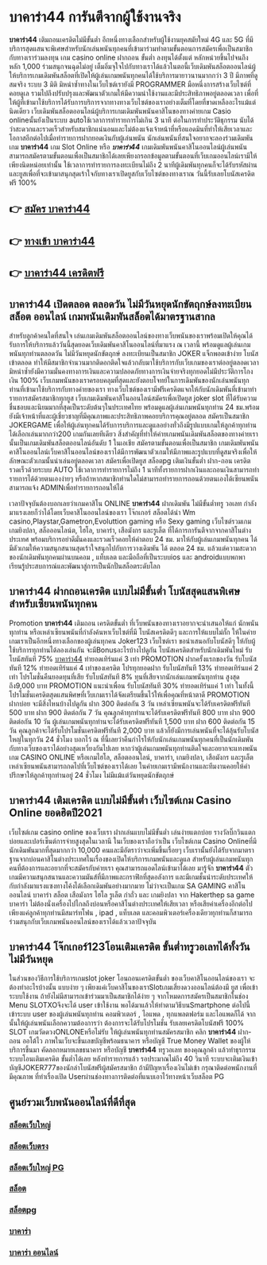 # บาคาร่า44  การันตีจากผู้ใช้งานจริง

**บาคาร่า44** เติมถอนเครดิตไม่มีขั้นต่ำ  อีกหนึ่งทางเลือกสำหรับผู้ใช้งานยุคสมัยใหม่ 4G และ 5G ที่มีบริการสุดแสนจะพิเศษสำหรับนักเล่นพนันทุกคนที่เข้ามาร่วมทำตามขั้นตอนการสมัครเพื่อเป็นสมาชิกกับทางเราร่วมลงทุน เกม casino online ฝากถอน ขั้นต่ำ ลงทุนได้ตั้งแต่ หลักหน่วยขึ้นไปจนถึงหลัก 1,000 ร่วมสนุกจนฉุดไม่อยู่ เต็มอิ่มจุใจไปกับทางเราได้แล้วในตอนี้เว็บเดิมพันสล็อตออนไลน์ผู้ให้บริการเกมเดิมพันสล็อตที่เปิดให้ผู้เล่นเกมพนันทุกคนได้ใช้บริการมายาวนานมากกว่า 3 ปี มีภาพที่ดูสมจริง ระบบ 3 มิติ
มิหนำซ้ำทางในเว็บไซต์เรายังมี  PROGRAMMER มือหนึ่งการสร้างเว็บไซต์ที่คอยดูเล  รวมไปถึงปรับปรุงและพัฒนาตัวเกมให้มีความน่าใช้งานและมีประสิทธิภาพอยู่ตลอดเวลา เพื่อที่ให้ผู้ที่เข้ามาใช้บริการได้รับการบริการจากทางทางเว็บไซต์ของเราอย่างเต็มที่โดยที่ขาดเหลืออะไรแม้แต่นิดเดียว เว็บเดิมพันสล็อตออนไลน์ผู้บริการเกมเดิมพันพนันคาสิโนของทางค่ายเกม Casio onlineนั้นยังเป็นระบบ autoใช้เวลาการทำรายการไม่เกิน 3 นาที ต่อในการทำประวัติธุกรรม นับได้ว่าสะดวกและรวดเร็วสำหรับสมาชิกแน่นอนและไม่ต้องแจ้งเจ้าหน้าที่หรือแอดมินที่ทำให้เสียเวลาและโอกาสอีกต่อไปเมื่อทำรายการฝากยอดเงินกับผู้เล่นพนัน
นักเล่นพนันที่สนใจอยากจะลองร่วมเดิมพันเกม **บาคาร่า44** เกม Slot Online หรือ ***บาคาร่า44*** เกมเดิมพันพนันคาสิโนออนไลน์ผู้เล่นพนันสามารถสมัครตามขั้นตอนเพื่อเป็นสมาชิกได้เลยเพียงกรอกข้อมูลตามขั้นตอนที่เว็บเกมออนไลน์เรามีให้เพียงนิดหน่อยเท่านั้น ใช้เวลาการทำรายการลงทะเบียนไม่ถึง 2 นาทีผู้เดิมพันทุกคนก็จะได้รับรหัสผ่านและยูสเพื่อที่จะเข้ามาสนุกสุดเร้าใจกับทางเราเปิดยูสกับเว็บไซต์ของทางเราณ วันนี้รับเลยโบนัสเครดิตฟรี 100%

## 👉 [สมัคร บาคาร่า44](https://archa888.com/)
## 👉 [ทางเข้า บาคาร่า44](https://archa888.com/)
## 👉 [บาคาร่า44 เครดิตฟรี](https://archa888.com/)

## บาคาร่า44 เปิดตลอด ตลอดวัน ไม่มีวันหยุดนักขัตฤกษ์ลงทะเบียน สล็อต ออนไลน์ เกมพนันเดิมพันสล็อตได้มาตรฐานสากล

สำหรับลูกค้าคนใดที่สนใจ เล่นเกมเดิมพันสล็อตออนไลน์ของทางเว็บพนันของเราพร้อมเปิดให้คุณได้รับการให้บริการแล้ววันนี้สุดยอดเว็บเดิมพันคาสิโนออนไลน์ที่มาแรง ณ เวลานี้ พร้อมดูแลผู้เล่นเกมพนันทุกท่านตลอดวัน ไม่มีวันหยุดนักขัตฤกษ์ ลงทะเบียนเป็นสมาชิก JOKER แจ็กพอตเข้าง่าย โบนัสเข้าตลอด ทำให้มีสมาชิกจำนวนมากติดอกติดใจแล้วกลับมาใช้บริการกับเว็บเกมของเราต่ออยู่ตลอดเวลา มิหนำซ้ำยังมีความมั่นคงทางการเงินและความปลอดภัยทางการเงินจ่ายจริงทุกยอดไม่มีประวัติการโกงเงิน 100% เว็บเกมพนันของเราครอบคลุมที่สุดและยังตอบโจทย์ในการเดิมพันของนักเล่นพนันทุกท่านที่เข้ามาใช้บริการกับทางค่ายของเรา
ทางเว็บไซต์ของเรามีฟรีเครดิตแจกให้กับนักเดิมพันที่เข้ามาทำรายการสมัครสมาชิกทุกยูส เว็บเกมเดิมพันคาสิโนออนไลน์สมัครเพื่อเปิดยูส joker slot ที่ได้รับความชื่นชอบและนิยมมากที่สุดเป็นระดับต้นๆในประเทศไทย พร้อมดูแลผู้เล่นเกมพนันทุกท่าน 24 ชม.พร้อมยังมีเจ้าหน้าที่และผู้เชี่ยวชาญที่มีคุณภาพและประสิทธิภาพคอยบริการคุณอยู่ตลอด สมัครเป็นสมาชิก JOKERGAME เพื่อให้ผู้เล่นทุกคนได้รับการบริการและดูแลอย่างทั่วถึงมีรูปแบบเกมให้ลูกค้าทุกท่านได้เลือกเล่นมากกว่า200 เกมกันเลยทีเดียว
สิ่งสำคัญที่ทำให้ค่ายเกมพนันเดิมพันสล็อตของทางค่ายเรานั้นเป็นเกมเดิมพันสล็อตออนไลน์อันดับ 1 ในเอเชีย สมัครตามขั้นตอนเพื่อเป็นสมาชิก  เกมเดิมพันพนันคาสิโนออนไลน์เว็บคาสิโนออนไลน์ของเราได้มีการพัฒนาตัวเกมให้มีภาพและรูปแบบที่ดูสมจริงเพื่อให้ลักษณะตัวเกมนั้นน่าเล่นอยู่ตลอดเวลา สมัครเพื่อเปิดยูส สล็อตpg เติมเงินขั้นต่ำ ฝาก-ถอน เครดิตรวดเร็วด้วยระบบ AUTO ใช้เวลาการทำรายการไม่ถึง 1 นาทีทั้งรายการฝากเงินและถอนเงินสามารถทำรายการได้ด้วยตนเองง่ายๆ หรือถ้าหากสมาชิกท่านใดไม่สามารถทำรายการถอนด้วยตนเองได้เซียนพนันสามารถแจ้ง ADMINเพื่อทำรายการถอนให้ได้

เวลาปัจจุบันต้องบอกเลยว่าเกมคาสิโน ONLINE **บาคาร่า44** ฝากเดิมพัน ไม่มีขั้นต่ำทรู วอเลท กำลังมาแรงเลยก็ว่าได้โดยเว็บคาสิโนออนไลน์ของเรา โจ๊กเกอร์ สล็อตได้นำ  Wm casino,Playstar,Gametron,Evoluttion gaming หรือ Sexy gaming เว็บไซต์รวมเกมเกมยิงปลา, สล็อออนไลน์ต, ไฮโล, บาคาร่า, เสือมังกร และรูเล็ต ที่ได้การการันตีจากจากคาสิโนต่างประเทศ พร้อมบริการอย่าดีมั่นคงและรวดเร็วคอยให้คำตอบ 24 ชม. มาให้กับผู้เล่นเกมพนันทุกคน ได้มีตัวเกมให้ความสนุกสนานสุดเร้าใจสนุกไปกับการวางเดิมพัน ได้ ตลอด 24 ชม. แล้วแต่ความสะดวกของนักเดิมพันทุกคนผ่านบนคอม , แท็บเลต และมือถือที่เป็นระบบios และ androidแบบพกพา เรียนรู้ประสบการณ์และพัฒนาสู่การเป็นนักปั่นสล็อตระดับโลก

## บาคาร่า44 ฝากถอนเครดิต แบบไม่มีขั้นต่ำ โบนัสสุดแสนพิเศษสำหรับเซียนพนันทุกคน

 Promotion  **บาคาร่า44** เติมถอน เครดิตขั้นต่ำ ที่เว็บพนันของทางเราอยากจะนำเสนอให้แก่  นักพนันทุกท่าน หรือเหล่าเซียนพนันที่กำลังค้นหาเว็บไซต์ที่มี โบนัสเครดิตดีๆ และการให้แบบไม่กั๊ก ให้ในค่ายเกมเราเป็นอีกหนึ่งทางเลือกของผู้เล่นทุกคน Joker123 เว็บไซต์เรา ขอนำเสนอกับโบนัสดีๆ ให้กับผู้ใช้บริการทุกท่านได้ลองเล่นกัน จะมีBonusอะไรบ้างไปดูกัน
โบนัสเครดิตสำหรับนักเดิมพันใหม่ รับโบนัสทันที 75% [บาคาร่า44](https://archa888.com/) ทำยอดเทิร์นแค่ 3 เท่า
 PROMOTION ฝากครั้งแรกของวัน รับโบนัสทันที 12% ทำยอดเทิร์นแค่ 4 เท่าของเครดิต
โปรทุกยอดฝาก รับโบนัสทันที 13% ทำยอดเทิร์นแค่ 2 เท่า
โปรโมชั่นคืนยอดทุนที่เสีย รับโบนัสทันที 8% ทุนที่เสียจากนักเล่นเกมพนันทุกท่าน สูงสุดถึง9,000 บาท
 PROMOTION แนะนำเพื่อน รับโบนัสทันที 30% ทำยอดเทิร์นแค่ 1 เท่า
ในทั้งนี้โปรโมชั่นเครดิตสุดแสนพิศษที่เว็บเกมเราได้จัดเตรียมขึ้นไว้ให้เพื่อคุณที่หน้าตาดี  PROMOTION ฝากบ่อย จะมีสิ่งไหนบ้างไปดูกัน
ฝาก 300 ติดต่อกัน 3 วัน เหล่าเซียนพนันจะได้รับเครดิตฟรีทันที 500 บาท
ฝาก 900 ติดต่อกัน 7 วัน คุณลูกค้าทุกท่านจะได้รับเครดิตฟรีทันที 800 บาท
ฝาก 900 ติดต่อกัน 10 วัน ผู้เล่นเกมพนันทุกท่านจะได้รับเครดิตฟรีทันที 1,500 บาท
ฝาก 600 ติดต่อกัน 15 วัน คุณลูกค้าจะได้รับโปรโมชั่นเครดิตฟรีทันที 2,000 บาท
แล้วก็ยังมีการเล่นพนันที่จะได้ลุ้นรับโบนัสใหญ่ในทุกวัน 24 ชั่วโมง บอกไว้ ณ ที่นี้เลยว่าคืนกำไรให้กับนักเล่นเกมพนันทุกคนที่เป็นนักเดิมพันกับทางเว็บของเราได้อย่างสุดเหวี่ยงกันไปเลย หากว่าผู้เล่นเกมพนันทุกท่านติดใจและอยากจะแทงพนัน เกม CASINO ONLINE หรือเกมไฮโล, สล็อตออนไลน์, บาคาร่า, เกมยิงปลา, เสือมังกร และรูเล็ต เหล่าเซียนพนันสามารถกดไปที่เว็บไซต์ของเราได้เลย ในค่ายเกมเรามีพนักงานและทีมงานคอยให้คำปรึกษาให้ลูกค้าทุกท่านอยู่ 24 ชั่วโมง ไม่มีแม้แต่วันหยุดนักขัตฤกษ์

## บาคาร่า44 เติมเครดิต แบบไม่มีขั้นต่ำ  เว็บไซต์เกม  Casino Online ยอดฮิตปี2021

เว็บไซต์เกม casino online ของเว็บเรา ฝากเล่นแบบไม่มีขั้นต่ำ เล่นง่ายแตกบ่อย รางวัลบิ๊กวินแตกบ่อยและเปอร์เซ็นต์การจ่ายสูงสุดในเวลานี ในเว็บของเราถือว่าเป็น เว็บไซต์เกม  Casino Onlineที่มีนักเดิมพันมากที่สุดมากกว่า 10,000 คนและมีอัตราว่าจะเพิ่มขึ้นเรื่อยๆ เว็บเรานั้นยังได้รับจากมาตราฐานจากบ่อนคาสิโนต่างประเทศในเรื่องของเปิดให้บริการเกมพนันและดูแล สำหรับผู้เล่นเกมพนันทุกคนที่ต้องการและอยากที่จะสมัครกับค่ายเรา คุณสามารถแอดไลน์เข้ามาได้เลย
	มารู้จัก **บาคาร่า44** ตัวเกมมีความสนุกสนานและความมันส์ที่มีภาพและกราฟิกที่สุดอลังการ และมีเกมชั้นนำระดับประเทศให้กับกำลังมาแรงแซงทางโค้งได้เลือกเดิมพันอย่างมากมาย  ไม่ว่าจะเป็นเกม SA GAMING คาสิโนออนไลน์ บาคาร่า สล็อต เสือมังกร ไฮโล รูเล็ต กำถั่ว และ เกมยิงปลา จาก Hakerthep sa game บาคาร่า ไม่ต้องนั่งเครื่องไปไกลถึงบ่อนหรือคาสิโนต่างประเทศให้เสียเวลา หรือเสียค่าเครื่องอีกต่อไป เพียงแค่ลูกค้าทุกท่านมีสมาร์ทโฟน , ipad , แท็บเลต และคอมพิวเตอร์เครื่องเดียวทุกท่านก็สามารถร่วมสนุกกับเว็บเกมพนันออนไลน์ของเราได้แล้วเวลาปัจจุบัน

## บาคาร่า44 โจ๊กเกอร์123โอนเติมเครดิต ขั้นต่ำทรูวอเลทได้ทั้งวัน ไม่มีวันหยุด

ในส่วนของวิธีการใช้บริการเกมslot joker โอนถอนเครดิตขั้นต่ำ ของเว็บคาสิโนออนไลน์ของเรา จะต้องทำอะไรบ้างนั้น แบบง่าย ๆ เพียงแค่เว็บคาสิโนของเราSlotเกมเสี่ยงดวงออนไลน์ต้องมี ยูส เพื่อเข้าระบบใช้งาน ถ้ายังไม่มีสามารถเข้าร่วมมาเป็นสมาชิกได้ง่าย ๆ จากโหมดการสมัครเป็นสมาชิกในช่อง Menu SLOTXOจึงจะได้ user เข้าใช้งาน พอได้มาแล้วให้ทำตามวิธีบนSmartphone ต่อไปนี้
เข้าระบบ user  ของผู้เล่นพนันทุกท่าน คอมพิวเตอร์ , ไอแพด , ทุกแพลตฟอร์ม และไอแพดก็ได้
จากนั้นให้ผู้เล่นพนันเลือกความต้องการว่า ต้องการจะได้รับโปรโมชั่น รับเลยเครดิตโบนัสฟรี 100% SLOT เกมวัดดวงONLONEหรือไม่รับ
ให้ผู้เล่นพนันทุกท่านสมัครสมาชิก คลิก **บาคาร่า44** ฝาก-ถอน ออโต้ไว ภาพในเว็บจะขึ้นเลขบัญชีพร้อมธนาคาร หรือบัญชี True Money Wallet ของผู้ให้บริการขึ้นมา
คัดลอกหมายเลขธนาคาร หรือบัญชี **บาคาร่า44** ทรูวอเลท ของคุณลูกค้า แล้วทำธุรกรรมระบบโอนเติมเครดิต ขั้นต่ำได้เลย
หลังทำรายการแล้ว รอประมาณไม่ถึง 40 วินาที ระบบจะเติมเงินเข้าบัญชีJOKER777ของนักล่าโบนัสฟรีผู้สมัครสมาชิก
ถ้ามีปัญหาเรื่องเงินไม่เข้า กรุณาติดต่อพนักงานที่มีคุณภาพ ที่ทำเรื่องเปิด Userผ่านช่องทางการติดต่อที่แนบเอาไว้ทางหน้าเว็บสล็อต PG

## ศูนย์รวมเว็บพนันออนไลน์ที่ดีที่สุด

### [สล็อตเว็บใหญ่](https://archa888.com/)
### [สล็อตเว็บตรง](https://slot168boy.com/)
### [สล็อตเว็บใหญ่ PG](https://archa888.com/)
### [สล็อต](https://atom.io/themes/%E0%B8%AA%E0%B8%A5%E0%B9%87%E0%B8%AD%E0%B8%95%E3%80%90%E0%B9%80%E0%B8%A7%E0%B9%87%E0%B8%9A%20%E0%B8%AA%E0%B8%A5%E0%B9%87%E0%B8%AD%E0%B8%95%20%E0%B8%AD%E0%B8%AD%E0%B8%99%E0%B9%84%E0%B8%A5%E0%B8%99%E0%B9%8C%20%E0%B8%AD%E0%B8%B1%E0%B8%99%E0%B8%94%E0%B8%B1%E0%B8%9A%201%E3%80%91)
### [สล็อตpg](https://atom.io/themes/%E0%B8%AA%E0%B8%A5%E0%B9%87%E0%B8%AD%E0%B8%95pg%E3%80%90pg%20slot%201%20%E0%B8%9A%E0%B8%B2%E0%B8%97%E3%80%91)
### [บาคาร่า](https://atom.io/themes/%E0%B8%9A%E0%B8%B2%E0%B8%84%E0%B8%B2%E0%B8%A3%E0%B9%88%E0%B8%B2%E3%80%90%E0%B8%82%E0%B8%B1%E0%B9%89%E0%B8%99%E0%B8%95%E0%B9%88%E0%B8%B3%201%20%E0%B8%9A%E0%B8%B2%E0%B8%97%E3%80%91)
### [บาคาร่า ออนไลน์](https://atom.io/themes/%E0%B8%9A%E0%B8%B2%E0%B8%84%E0%B8%B2%E0%B8%A3%E0%B9%88%E0%B8%B2%20%E0%B8%AD%E0%B8%AD%E0%B8%99%E0%B9%84%E0%B8%A5%E0%B8%99%E0%B9%8C%E3%80%90%E0%B9%80%E0%B8%A7%E0%B9%87%E0%B8%9A%20%E0%B8%AA%E0%B8%A5%E0%B9%87%E0%B8%AD%E0%B8%95%20%E0%B8%AD%E0%B8%AD%E0%B8%99%E0%B9%84%E0%B8%A5%E0%B8%99%E0%B9%8C%20%E0%B8%AD%E0%B8%B1%E0%B8%99%E0%B8%94%E0%B8%B1%E0%B8%9A%201%E3%80%91)
